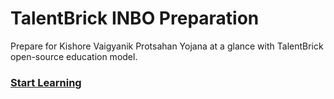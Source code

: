 # TalentBrick INBO Preparation
Prepare for Kishore Vaigyanik Protsahan Yojana at a glance with TalentBrick open-source education model.

### [Start Learning](https://kvpy.talentbrick.com)
